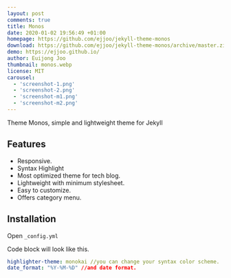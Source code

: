 ```yaml
---
layout: post
comments: true
title: Monos
date: 2020-01-02 19:56:49 +01:00
homepage: https://github.com/ejjoo/jekyll-theme-monos
download: https://github.com/ejjoo/jekyll-theme-monos/archive/master.zip
demo: https://ejjoo.github.io/
author: Euijong Joo
thumbnail: monos.webp
license: MIT
carousel:
  - 'screenshot-1.png'
  - 'screenshot-2.png'
  - 'screenshot-m1.png'
  - 'screenshot-m2.png'
---
```


Theme Monos, simple and lightweight theme for Jekyll

## Features

* Responsive.
* Syntax Highlight
* Most optimized theme for tech blog.
* Lightweight with minimum stylesheet.
* Easy to customize.
* Offers category menu.

## Installation

Open `_config.yml`

Code block will look like this.

```yml
highlighter-theme: monokai //you can change your syntax color scheme.
date_format: "%Y-%M-%D" //and date format.
```
